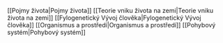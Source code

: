 [[Pojmy života|Pojmy života]]
[[Teorie vniku života na zemi|Teorie vniku života na zemi]]
[[Fylogenetický Vývoj člověka|Fylogenetický Vývoj člověka]]
[[Organismus a prostředí|Organismus a prostředí]]
[[Pohybový systém|Pohybový systém]]